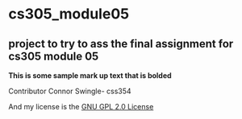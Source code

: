 # cs305_module05
## project to try to ass the final assignment for cs305 module 05

**This is some sample mark up text that is bolded**

Contributor
Connor Swingle- css354

And my license is the [GNU GPL 2.0 License](LICENSE)
